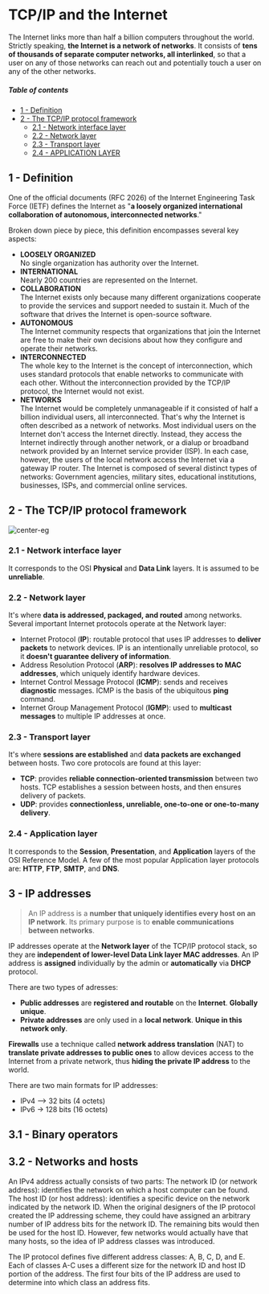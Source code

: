 [//]: # (TITLE The Internet)
[//]: # (ENDPOINT /tcpip)
[//]: # (PRIORITY 1)

# TCP/IP and the Internet

The Internet links more than half a billion computers throughout the world. Strictly speaking, **the Internet is a network of networks**. It consists of **tens of thousands of separate computer networks, all interlinked**, so that a user on any of those networks can reach out and potentially touch a user on any of the other networks.


<!-- markdown-toc start - Don't edit this section. Run M-x markdown-toc-refresh-toc -->
##### Table of contents

- [1 - Definition](#1---definition)
- [2 - The TCP/IP protocol framework](#2---the-tcpip-protocol-framework)
    - [2.1 - Network interface layer](#21---network-interface-layer)
    - [2.2 - Network layer](#22---network-layer)
    - [2.3 - Transport layer](#23---transport-layer)
    - [2.4 - APPLICATION LAYER](#24---application-layer)

<!-- markdown-toc end -->

## 1 - Definition

One of the official documents (RFC 2026) of the Internet Engineering Task Force (IETF) defines the Internet as "**a loosely organized international collaboration of autonomous, interconnected networks**." 

Broken down piece by piece, this definition encompasses several key aspects:

- **LOOSELY ORGANIZED**<br>No single organization has authority over the Internet. 
- **INTERNATIONAL**<br>Nearly 200 countries are represented on the Internet.
- **COLLABORATION**<br>The Internet exists only because many different organizations cooperate to provide the services and support needed to sustain it. Much of the software that drives the Internet is open-source software.
- **AUTONOMOUS**<br>The Internet community respects that organizations that join the Internet are free to make their own decisions about how they configure and operate their networks.
- **INTERCONNECTED**<br>The whole key to the Internet is the concept of interconnection, which uses standard protocols that enable networks to communicate with each other. Without the interconnection provided by the TCP/IP protocol, the Internet would not exist.
- **NETWORKS**<br>The Internet would be completely unmanageable if it consisted of half a billion individual users, all interconnected. That's why the Internet is often described as a network of networks. Most individual users on the Internet don't access the Internet directly. Instead, they access the Internet indirectly through another network, or a dialup or broadband network provided by an Internet service provider (ISP). In each case, however, the users of the local network access the Internet via a gateway IP router. The Internet is composed of several distinct types of networks: Government agencies, military sites, educational institutions, businesses, ISPs, and commercial online services.

## 2 - The TCP/IP protocol framework

![center-eg](tcpip.png)


### 2.1 - Network interface layer

It corresponds to the OSI **Physical** and **Data Link** layers. It is assumed to be **unreliable**.


### 2.2 - Network layer

It's where **data is addressed, packaged, and routed** among networks. Several important Internet protocols operate at the Network layer:
- Internet Protocol (**IP**): routable protocol that uses IP addresses to **deliver packets** to network devices. IP is an intentionally unreliable protocol, so it **doesn't guarantee delivery of information**.
- Address Resolution Protocol (**ARP**): **resolves IP addresses to MAC addresses**, which uniquely identify hardware devices.
- Internet Control Message Protocol (**ICMP**): sends and receives **diagnostic** messages. ICMP is the basis of the ubiquitous **ping** command.
- Internet Group Management Protocol (**IGMP**): used to **multicast messages** to multiple IP addresses at once.


### 2.3 - Transport layer

It's where **sessions are established** and **data packets are exchanged** between hosts. Two core protocols are found at this layer:
- **TCP**: provides **reliable connection-oriented transmission** between two hosts. TCP establishes a session between hosts, and then ensures delivery of packets.
- **UDP**: provides **connectionless, unreliable, one-to-one or one-to-many delivery**.


### 2.4 - Application layer

It corresponds to the **Session**, **Presentation**, and **Application** layers of the OSI Reference Model. A few of the most popular Application layer protocols are: **HTTP**, **FTP**, **SMTP**, and **DNS**.


## 3 - IP addresses

> An IP address is a **number that uniquely identifies every host on an IP network**.  Its primary purpose is to **enable communications between networks**.

IP addresses operate at the **Network layer** of the TCP/IP protocol stack, so they are **independent of lower-level Data Link layer MAC addresses**. 
An IP address is **assigned** individually by the admin or **automatically** via **DHCP** protocol.

There are two types of adresses:
- **Public addresses** are **registered and routable** on the **Internet**. **Globally unique**.
- **Private addresses** are only used in a **local network**. **Unique in this network only**.



**Firewalls** use a technique called **network address translation** (NAT) to **translate private addresses to public ones** to allow devices access to the Internet from a private network, thus **hiding the private IP address** to the world.

There are two main formats for IP addresses:
- IPv4 --> 32 bits (4 octets)
- IPv6 → 128 bits (16 octets)

## 3.1 - Binary operators

## 3.2 - Networks and hosts

An IPv4 address actually consists of two parts:
The network ID (or network address): identifies the network on which a host computer can be found.
The host ID (or host address): identifies a specific device on the network indicated by the network ID.
When the original designers of the IP protocol created the IP addressing scheme, they could have assigned an arbitrary number of IP address bits for the network ID. The remaining bits would then be used for the host ID. However, few networks would actually have that many hosts, so the idea of IP address classes was introduced.

The IP protocol defines five different address classes: A, B, C, D, and E. 
Each of classes A-C uses a different size for the network ID and host ID portion of the address.
The first four bits of the IP address are used to determine into which class an address fits.

